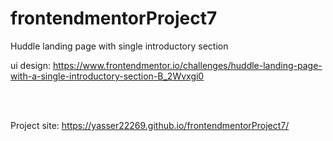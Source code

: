 # frontendmentorProject7
Huddle landing page with single introductory section

ui design: https://www.frontendmentor.io/challenges/huddle-landing-page-with-a-single-introductory-section-B_2Wvxgi0

<br><br>

Project site: https://yasser22269.github.io/frontendmentorProject7/
<br><br>
<img src="../master/design/desktop-preview.jpg" alt="">   
